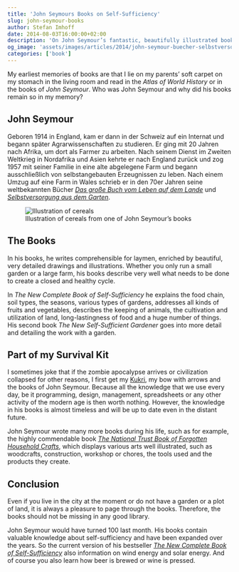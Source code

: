 ```yaml
---
title: 'John Seymours Books on Self-Sufficiency'
slug: john-seymour-books
author: Stefan Imhoff
date: 2014-08-03T16:00:00+02:00
description: 'On John Seymour’s fantastic, beautifully illustrated books on self-sufficiency, agriculture and crafts. The optimal equipment for an upcoming zombie apocalypse.'
og_image: 'assets/images/articles/2014/john-seymour-buecher-selbstversorgung/john-seymour-illustration.jpg'
categories: ['book']
---
```


My earliest memories of books are that I lie on my parents’ soft carpet on my stomach in the living room and read in the <cite>Atlas of World History</cite> or in the books of _John Seymour_. Who was John Seymour and why did his books remain so in my memory?

## John Seymour

Geboren 1914 in England, kam er dann in der Schweiz auf ein Internat und begann später Agrarwissenschaften zu studieren. Er ging mit 20 Jahren nach Afrika, um dort als Farmer zu arbeiten. Nach seinem Dienst im Zweiten Weltkrieg in Nordafrika und Asien kehrte er nach England zurück und zog 1957 mit seiner Familie in eine alte abgelegene Farm und begann ausschließlich von selbstangebauten Erzeugnissen zu leben. Nach einem Umzug auf eine Farm in Wales schrieb er in den 70er Jahren seine weltbekannten Bücher <cite><a href="http://www.amazon.de/gp/product/3831015775?ie=UTF8&tag=stefanimhoffde-21&linkCode=as2&camp=1638&creative=6742&creativeASIN=3831015775">Das große Buch vom Leben auf dem Lande</a></cite> und <cite><a href="http://www.amazon.de/gp/product/3783161452?ie=UTF8&tag=stefanimhoffde-21&linkCode=as2&camp=1638&creative=6742&creativeASIN=3783161452">Selbstversorgung aus dem Garten</a></cite>.

<figure class="image-figure">
  <img src="/assets/images/articles/2014/john-seymour-books/john-seymour-illustration.jpg" alt="Illustration of cereals">
  <figcaption>
  Illustration of cereals from one of John Seymour’s books
  </figcaption>
</figure>

## The Books

In his books, he writes comprehensible for laymen, enriched by beautiful, very detailed drawings and illustrations. Whether you only run a small garden or a large farm, his books describe very well what needs to be done to create a closed and healthy cycle.

In _The New Complete Book of Self-Sufficiency_ he explains the food chain, soil types, the seasons, various types of gardens, addresses all kinds of fruits and vegetables, describes the keeping of animals, the cultivation and utilization of land, long-lastingness of food and a huge number of things. His second book _The New Self-Sufficient Gardener_ goes into more detail and detailing the work with a garden.

## Part of my Survival Kit

I sometimes joke that if the zombie apocalypse arrives or civilization collapsed for other reasons, I first get my [Kukri](https://en.wikipedia.org/wiki/Khukuri), my bow with arrows and the books of John Seymour. Because all the knowledge that we use every day, be it programming, design, management, spreadsheets or any other activity of the modern age is then worth nothing. However, the knowledge in his books is almost timeless and will be up to date even in the distant future.

John Seymour wrote many more books during his life, such as for example, the highly commendable book <cite><a href="http://www.amazon.de/gp/product/0863181740?ie=UTF8&tag=stefanimhoffde-21&linkCode=as2&camp=1638&creative=6742&creativeASIN=0863181740">The National Trust Book of Forgotten Household Crafts</a></cite>, which displays various arts well illustrated, such as woodcrafts, construction, workshop or chores, the tools used and the products they create.

## Conclusion

Even if you live in the city at the moment or do not have a garden or a plot of land, it is always a pleasure to page through the books. Therefore, the books should not be missing in any good library.

John Seymour would have turned 100 last month. His books contain valuable knowledge about self-sufficiency and have been expanded over the years. So the current version of his bestseller <cite><a href="http://www.amazon.de/gp/product/1405345101?ie=UTF8&tag=stefanimhoffde-21&linkCode=as2&camp=1638&creative=6742&creativeASIN=1405345101">The New Complete Book of Self-Sufficiency</a></cite> also information on wind energy and solar energy. And of course you also learn how beer is brewed or wine is pressed.
